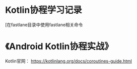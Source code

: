 # Kotlin协程学习记录

[在fastlane目录中使用fastlane相关命令

# 《Android Kotlin协程实战》

Kotlin官网：
https://kotlinlang.org/docs/coroutines-guide.html
